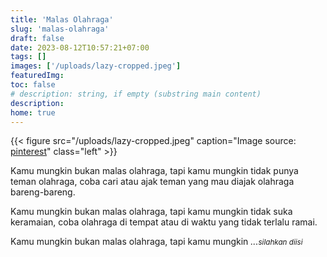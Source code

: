 ```yaml
---
title: 'Malas Olahraga'
slug: 'malas-olahraga'
draft: false
date: 2023-08-12T10:57:21+07:00
tags: []
images: ['/uploads/lazy-cropped.jpeg']
featuredImg:
toc: false
# description: string, if empty (substring main content)
description:
home: true
---
```


{{< figure src="/uploads/lazy-cropped.jpeg" caption="Image source: [pinterest](https://pinterest.com/pin/829506825099692720)" class="left" >}}

Kamu mungkin bukan malas olahraga, tapi kamu mungkin tidak punya teman olahraga, coba cari atau ajak teman yang mau diajak olahraga bareng-bareng.

Kamu mungkin bukan malas olahraga, tapi kamu mungkin tidak suka keramaian, coba olahraga di tempat atau di waktu yang tidak terlalu ramai.

Kamu mungkin bukan malas olahraga, tapi kamu mungkin _...<small>silahkan diisi_</small>
